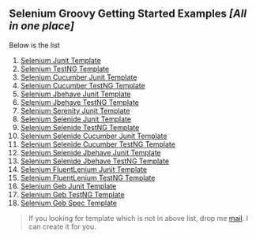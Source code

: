  ## Selenium Groovy Getting Started Examples *[All in one place]*
 
 Below is the list
 
  1. [Selenium Junit Template](https://github.com/sridharbandi/Selenium-Groovy-Getting-Started-Examples/tree/master/Selenium-Junit-Template)
  2. [Selenium TestNG Template](https://github.com/sridharbandi/Selenium-Groovy-Getting-Started-Examples/tree/master/Selenium-Testng-Template)
  3. [Selenium Cucumber Junit Template](https://github.com/sridharbandi/Selenium-Groovy-Getting-Started-Examples/tree/master/Selenium-Cucumber-Junit-Template)
  4. [Selenium Cucumber TestNG Template](https://github.com/sridharbandi/Selenium-Groovy-Getting-Started-Examples/tree/master/Selenium-Cucumber-Testng-Template)
  5. [Selenium Jbehave Junit Template](https://github.com/sridharbandi/Selenium-Groovy-Getting-Started-Examples/tree/master/Selenium-Jbehave-Junit-Template)
  6. [Selenium Jbehave TestNG Template](https://github.com/sridharbandi/Selenium-Groovy-Getting-Started-Examples/tree/master/Selenium-Jbehave-Testng-Template)
  7. [Selenium Serenity Junit Template](https://github.com/sridharbandi/Selenium-Groovy-Getting-Started-Examples/tree/master/Selenium-Serenity-Junit-Template)
  8. [Selenium Selenide Junit Template](https://github.com/sridharbandi/Selenium-Groovy-Getting-Started-Examples/tree/master/Selenium-Selenide-Junit-Template)
  9. [Selenium Selenide TestNG Template](https://github.com/sridharbandi/Selenium-Groovy-Getting-Started-Examples/tree/master/Selenium-Selenide-Testng-Template)
 10. [Selenium Selenide Cucumber Junit Template](https://github.com/sridharbandi/Selenium-Groovy-Getting-Started-Examples/tree/master/Selenium-Selenide-Cucumber-Junit-Template)
 11. [Selenium Selenide Cucumber TestNG Template](https://github.com/sridharbandi/Selenium-Groovy-Getting-Started-Examples/tree/master/Selenium-Selenide-Cucumber-Testng-Template)
 12. [Selenium Selenide Jbehave Junit Template](https://github.com/sridharbandi/Selenium-Groovy-Getting-Started-Examples/tree/master/Selenium-Selenide-Jbehave-Junit-Template)
 12. [Selenium Selenide Jbehave TestNG Template](https://github.com/sridharbandi/Selenium-Groovy-Getting-Started-Examples/tree/master/Selenium-Selenide-Jbehave-Testng-Template)
 13. [Selenium FluentLenium Junit Template](https://github.com/sridharbandi/Selenium-Groovy-Getting-Started-Examples/tree/master/Selenium-Selenide-FluentLenium-Junit-Template)
 14. [Selenium FluentLenium TestNG Template](https://github.com/sridharbandi/Selenium-Groovy-Getting-Started-Examples/tree/master/Selenium-Selenide-FluentLenium-Testng-Template)
 15. [Selenium Geb Junit Template](https://github.com/sridharbandi/Selenium-Groovy-Getting-Started-Examples/tree/master/Selenium-Geb-Junit-Template)
 16. [Selenium Geb TestNG Template](https://github.com/sridharbandi/Selenium-Groovy-Getting-Started-Examples/tree/master/Selenium-Geb-Testng-Template)
 17. [Selenium Geb Spec Template](https://github.com/sridharbandi/Selenium-Groovy-Getting-Started-Examples/tree/master/Selenium-Geb-Spec-Template)
 
 > If you looking for template which is not in above list, drop me [mail](mailto:sridhar.bandi.ece@gmail.com). I can create it for you.
 

